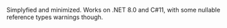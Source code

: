 Simplyfied and minimized. Works on .NET 8.0 and C#11, with some nullable reference types warnings though.
